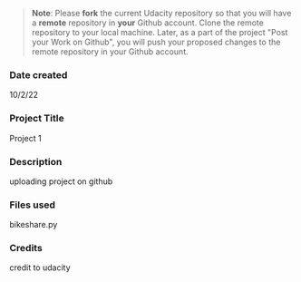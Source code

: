 >**Note**: Please **fork** the current Udacity repository so that you will have a **remote** repository in **your** Github account. Clone the remote repository to your local machine. Later, as a part of the project "Post your Work on Github", you will push your proposed changes to the remote repository in your Github account.

### Date created
10/2/22

### Project Title
Project 1

### Description
uploading project on github

### Files used
bikeshare.py

### Credits
credit to udacity

